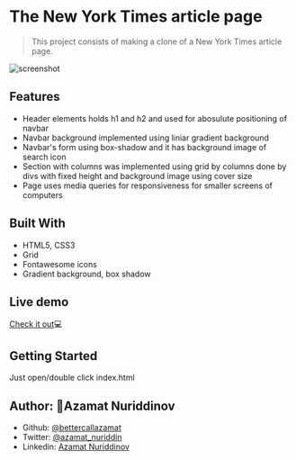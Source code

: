 # The New York Times article page

> This project consists of making a clone of a New York Times article page.

![screenshot](../imgs/screenshot.png)

## Features

- Header elements holds h1 and h2 and used for abosulute positioning of navbar
- Navbar background implemented using liniar gradient background
- Navbar's form using box-shadow and it has background image of search icon
- Section with columns was implemented using grid by columns done by divs with fixed height and background image using cover size
- Page uses media queries for responsiveness for smaller screens of computers

## Built With

- HTML5, CSS3
- Grid
- Fontawesome icons
- Gradient background, box shadow

## Live demo

[Check it out](https://apple-website-clone.netlify.com/)💻

## Getting Started

Just open/double click index.html

## Author: 👤Azamat Nuriddinov

- Github: [@bettercallazamat](https://github.com/bettercallazamat)
- Twitter: [@azamat_nuriddin](https://twitter.com/azamat_nuriddin)
- Linkedin: [Azamat Nuriddinov](https://www.linkedin.com/in/azamat-nuriddinov-57579868)